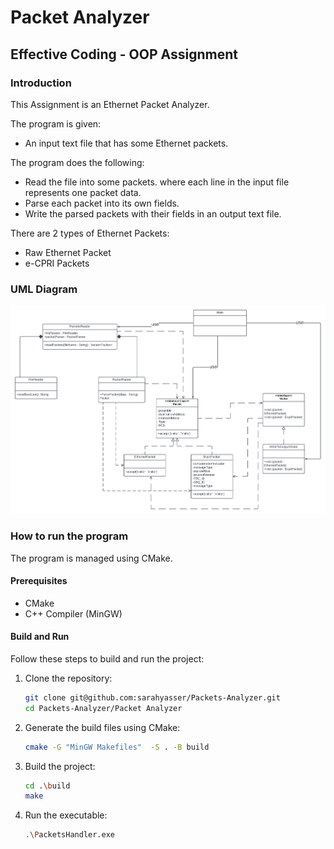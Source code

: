 # Packet Analyzer
## Effective Coding - OOP Assignment

### Introduction

This Assignment is an Ethernet Packet Analyzer.

The program is given:
- An input text file that has some Ethernet packets.

The program does the following:

- Read the file into some packets. where each line in the input file represents one packet data.
- Parse each packet into its own fields.
- Write the parsed packets with their fields in an output text file.

There are 2 types of Ethernet Packets:
- Raw Ethernet Packet
- e-CPRI Packets


### UML Diagram

![UML](./UML/ClassDiagram.png)


### How to run the program
The program is managed using CMake.

#### Prerequisites
- CMake
- C++ Compiler (MinGW)

#### Build and Run

Follow these steps to build and run the project:

1. Clone the repository:

    ```bash
    git clone git@github.com:sarahyasser/Packets-Analyzer.git
    cd Packets-Analyzer/Packet Analyzer
    ```

2. Generate the build files using CMake:
    ```bash
    cmake -G "MinGW Makefiles"  -S . -B build
    ```

3. Build the project:
    ```bash
    cd .\build
    make
    ```
4. Run the executable:
    ```bash
    .\PacketsHandler.exe
    ```
